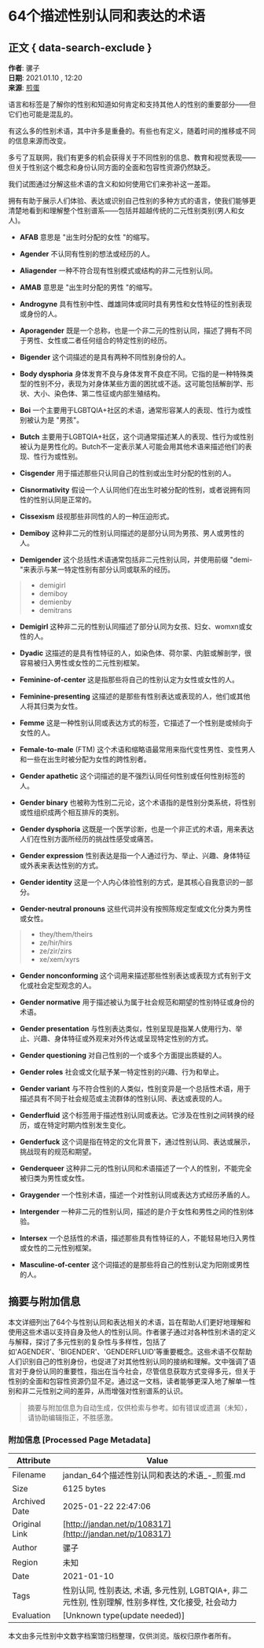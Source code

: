 # 64个描述性别认同和表达的术语

## 正文 { data-search-exclude }


**作者**: 骡子  
**日期**: 2021.01.10 , 12:20  
**来源**: [煎蛋](http://jandan.net/p/108317)  

语言和标签是了解你的性别和知道如何肯定和支持其他人的性别的重要部分——但它们也可能是混乱的。

有这么多的性别术语，其中许多是重叠的。有些也有定义，随着时间的推移或不同的信息来源而改变。

多亏了互联网，我们有更多的机会获得关于不同性别的信息、教育和视觉表现——但关于性别这个概念和身份认同方面的全面和包容性资源仍然缺乏。

我们试图通过分解这些术语的含义和如何使用它们来弥补这一差距。

拥有有助于展示人们体验、表达或识别自己性别的多种方式的语言，使我们能够更清楚地看到和理解整个性别谱系——包括并超越传统的二元性别类别(男人和女人)。

- **AFAB** 意思是 "出生时分配的女性 "的缩写。

- **Agender** 不认同有性别的想法或经历的人。

- **Aliagender** 一种不符合现有性别模式或结构的非二元性别认同。

- **AMAB** 意思是 "出生时分配的男性 "的缩写。

- **Androgyne** 具有性别中性、雌雄同体或同时具有男性和女性特征的性别表现或身份的人。

- **Aporagender** 既是一个总称，也是一个非二元的性别认同，描述了拥有不同于男性、女性或二者任何组合的特定性别的经历。

- **Bigender** 这个词描述的是具有两种不同性别身份的人。

- **Body dysphoria** 身体发育不良与身体发育不良症不同。它指的是一种特殊类型的性别不分，表现为对身体某些方面的困扰或不适。这可能包括解剖学、形状、大小、染色体、第二性征或内部生殖结构。

- **Boi** 一个主要用于LGBTQIA+社区的术语，通常形容某人的表现、性行为或性别被认为是 "男孩"。

- **Butch** 主要用于LGBTQIA+社区，这个词通常描述某人的表现、性行为或性别被认为是男性化的。Butch不一定表示某人可能会用其他术语来描述他们的表现、性行为或性别。

- **Cisgender** 用于描述那些只认同自己的性别或出生时分配的性别的人。

- **Cisnormativity** 假设一个人认同他们在出生时被分配的性别，或者说拥有同性的性别认同是正常的。

- **Cissexism** 歧视那些非同性的人的一种压迫形式。

- **Demiboy** 这种非二元的性别认同描述的是部分认同为男孩、男人或男性的人。

- **Demigender** 这个总括性术语通常包括非二元性别认同，并使用前缀 "demi-"来表示与某一特定性别有部分认同或联系的经历。

> - demigirl
> - demiboy
> - demienby
> - demitrans

- **Demigirl** 这种非二元的性别认同描述了部分认同为女孩、妇女、womxn或女性的人。

- **Dyadic** 这描述的是具有性特征的人，如染色体、荷尔蒙、内脏或解剖学，很容易被归入男性或女性的二元性别框架。

- **Feminine-of-center** 这是指那些将自己的性别认定为女性或女性的人。

- **Feminine-presenting** 这描述的是那些有性别表达或表现的人，他们或其他人将其归类为女性。

- **Femme** 这是一种性别认同或表达方式的标签，它描述了一个性别是或倾向于女性的人。

- **Female-to-male** (FTM) 这个术语和缩略语最常用来指代变性男性、变性男人和一些在出生时被分配为女性的跨性别者。

- **Gender apathetic** 这个词描述的是不强烈认同任何性别或任何性别标签的人。

- **Gender binary** 也被称为性别二元论，这个术语指的是性别分类系统，将性别或性组织成两个相互排斥的类别。

- **Gender dysphoria** 这既是一个医学诊断，也是一个非正式的术语，用来表达人们在性别方面所经历的挑战性感受或痛苦。

- **Gender expression** 性别表达是指一个人通过行为、举止、兴趣、身体特征或外表来表达性别的方式。

- **Gender identity** 这是一个人内心体验性别的方式，是其核心自我意识的一部分。

- **Gender-neutral pronouns** 这些代词并没有按照陈规定型或文化分类为男性或女性。

> - they/them/theirs
> - ze/hir/hirs
> - ze/zir/zirs
> - xe/xem/xyrs

- **Gender nonconforming** 这个词用来描述那些性别表达或表现方式有别于文化或社会定型观念的人。

- **Gender normative** 用于描述被认为属于社会规范和期望的性别特征或身份的术语。

- **Gender presentation** 与性别表达类似，性别呈现是指某人使用行为、举止、兴趣、身体特征或外观来对外传达或呈现特定性别的方式。

- **Gender questioning** 对自己性别的一个或多个方面提出质疑的人。

- **Gender roles** 社会或文化赋予某一特定性别的兴趣、行为和举止。

- **Gender variant** 与不符合性别的人类似，性别变异是一个总括性术语，用于描述具有不同于社会规范或主流群体的性别认同、表达或表现的人。

- **Genderfluid** 这个标签用于描述性别认同或表达。它涉及在性别之间转换的经历，或在特定时期内性别发生变化。

- **Genderfuck** 这个词是指在特定的文化背景下，通过性别认同、表达或展示，挑战现有的规范和期望。

- **Genderqueer** 这种非二元的性别认同和术语描述了一个人的性别，不能完全被归类为男性或女性。

- **Graygender** 一个性别术语，描述一个对性别认同或表达方式经历矛盾的人。

- **Intergender** 一种非二元的性别认同，描述的是介于女性和男性之间的性别体验。

- **Intersex** 一个总括性的术语，描述那些具有性特征的人，不能轻易地归入男性或女性的二元性别框架。

- **Masculine-of-center** 这个词描述的是那些将自己的性别认定为阳刚或男性的人。
<!-- tcd_original_link http://jandan.net/p/108317 -->


## 摘要与附加信息

<!-- tcd_abstract -->
本文详细列出了64个与性别认同和表达相关的术语，旨在帮助人们更好地理解和使用这些术语以支持自身及他人的性别认同。作者骡子通过对各种性别术语的定义与解释，探讨了多元性别的复杂性与多样性，包括了如'AGENDER'、'BIGENDER'、'GENDERFLUID'等重要概念。这些术语不仅帮助人们识别自己的性别身份，也促进了对其他性别认同的接纳和理解。文中强调了语言对于身份认同的重要性，指出在当今社会，尽管信息获取方式变得多元，但关于性别的全面和包容性资源仍显不足。通过这一文档，读者能够更深入地了解单一性别和非二元性别之间的差异，从而增强对性别谱系的认识。
<!-- tcd_abstract_end -->

> 摘要与附加信息为自动生成，仅供检索与参考。如有错误或遗漏（未知），请协助编辑指正，不胜感激。

### 附加信息 [Processed Page Metadata]

| Attribute       | Value                                  |
|-----------------|----------------------------------------|
| Filename        | jandan_64个描述性别认同和表达的术语_-_煎蛋.md                             |
| Size            | 6125 bytes                           |
| Archived Date   | 2025-01-22 22:47:06                             |
| Original Link   | [http://jandan.net/p/108317](http://jandan.net/p/108317)                       |
| Author          | 骡子                               |
| Region          | 未知                               |
| Date            | 2021-01-10                                 |
| Tags            | 性别认同, 性别表达, 术语, 多元性别, LGBTQIA+, 非二元性别, 性别理解, 性别多样性, 文化接受, 社会动力                                 |
| Evaluation            | [Unknown type(update needed)]                                 |
<!-- tcd_table_end -->

本文由多元性别中文数字档案馆归档整理，仅供浏览。版权归原作者所有。
